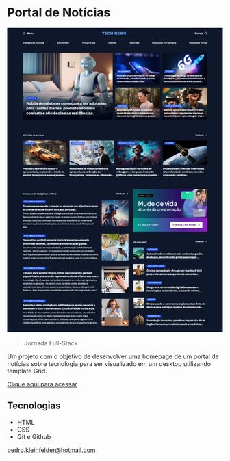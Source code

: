 # Portal de Notícias

![preview](./.github/preview.png)

> Jornada Full-Stack

Um projeto com o objetivo de desenvolver uma homepage de um portal de notícias sobre tecnologia para ser visualizado em um desktop utilizando template Grid.

[Clique aqui para acessar](https://pedro-k.github.io/Portal_de_Noticias/)

## Tecnologias

- HTML
- CSS
- Git e Github

pedro.kleinfelder@hotmail.com
